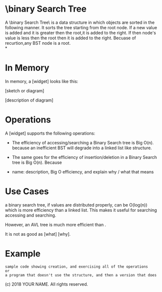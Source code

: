 # \binary Search Tree

A \binary Search Tree\ is a data structure in which objects are sorted in the following manner. It sorts the tree starting from the root node. If a new value is added and it is greater then the root,it is added to the right. If then node's value is less then the root then it is added to the right. Becuase of recurtion,any BST node is a root.    
* 

# In Memory

In memory, a \[widget\] looks like this:

\[sketch or diagram\]

\[description of diagram\]

# Operations

A \[widget\] supports the following operations:

* The efficiency of accessing/searching a Binary Search tree is Big O(n). because an inefficient BST will degrade into a linked list like structure.  
*  The same goes for the efficiency of insertion/deletion in a Binary Search tree is Big O(n). Because  

* name: description, Big O efficiency, and explain why / what that means

# Use Cases

a binary search tree, if values are distributed properly, can be O(log(n)) which is more efficiency than a linked list. This makes it useful for searching accessing and searching. 

However, an AVL tree is much more efficient than .   
 

It is not as good as \[what] \[why\].

# Example

```
sample code showing creation, and exercising all of the operations
or
a program that doesn't use the structure, and then a version that does
```

(c) 2018 YOUR NAME. All rights reserved.
